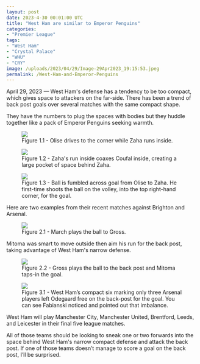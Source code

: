 ```yaml
---
layout: post
date: 2023-4-30 00:01:00 UTC
title: "West Ham are similar to Emperor Penguins"
categories: 
- "Premier League"
tags: 
- "West Ham"
- "Crystal Palace"
- "WHU"
- "CRY"
image: /uploads/2023/04/29/Image-29Apr2023_19:15:53.jpeg 
permalink: /West-Ham-and-Emperor-Penguins
---
```


April 29, 2023 — West Ham's defense has a tendency to be too compact, which gives space to attackers on the far-side. There has been a trend of back post goals over several matches with the same compact shape.

They have the numbers to plug the spaces with bodies but they huddle together like a pack of Emperor Penguins seeking warmth. 

<figure>
    <img src="https://tacticsjournal.com/uploads/2023/04/29/Image-29Apr2023_19:14:59.jpeg">
    <figcaption>Figure 1.1 - Olise drives to the corner while Zaha runs inside.</figcaption>
</figure> 

<figure>
    <img src="https://tacticsjournal.com/uploads/2023/04/29/Image-29Apr2023_19:15:33.jpeg">
    <figcaption>Figure 1.2 - Zaha's run inside coaxes Coufal inside, creating a large pocket of space behind Zaha.</figcaption>
</figure> 

<figure>
    <img src="https://tacticsjournal.com/uploads/2023/04/29/Image-29Apr2023_19:15:53.jpeg">
    <figcaption>Figure 1.3 - Ball is fumbled across goal from Olise to Zaha. He first-time shoots the ball on the volley, into the top right-hand corner, for the goal.</figcaption>
</figure> 

Here are two examples from their recent matches against Brighton and Arsenal.

<figure>
    <img src="https://tacticsjournal.com/uploads/2023/04/29/Image-29Apr2023_19:17:38.jpeg">
    <figcaption>Figure 2.1 - March plays the ball to Gross.</figcaption>
</figure> 

Mitoma was smart to move outside then aim his run for the back post, taking advantage of West Ham's narrow defense.

<figure>
    <img src="https://tacticsjournal.com/uploads/2023/04/29/Image-29Apr2023_19:18:03.jpeg">
    <figcaption>Figure 2.2 - Gross plays the ball to the back post and Mitoma taps-in the goal.</figcaption>
</figure> 

<figure>
    <img src="https://tacticsjournal.com/uploads/2023/04/29/Image-29Apr2023_19:17:07.jpeg">
    <figcaption>Figure 3.1 - West Ham’s compact six marking only three Arsenal players left Odegaard free on the back-post for the goal. You can see Fabianski noticed and pointed out that imbalance.</figcaption>
</figure> 

West Ham will play Manchester City, Manchester United, Brentford, Leeds, and Leicester in their final five league matches. 

All of those teams should be looking to sneak one or two forwards into the space behind West Ham's narrow compact defense and attack the back post. If one of those teams doesn’t manage to score a goal on the back post, I’ll be surprised.

